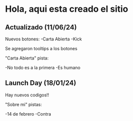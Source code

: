 # Hola, aqui esta creado el sitio
## Actualizado (11/06/24)

Nuevos botones:
-Carta Abierta
-Kick

Se agregaron tooltips a los botones

"Carta Abierta" pista:

-No todo es a la primera
-Es humano


## Launch Day (18/01/24)

Hay nuevos codigos!!

"Sobre mi" pistas:

-14 de febrero
-Contra
